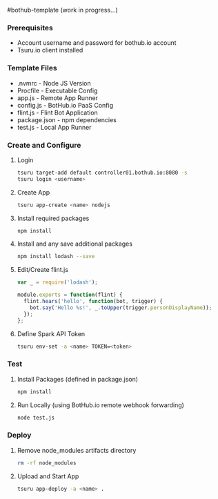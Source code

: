 #bothub-template
(work in progress...)


### Prerequisites
* Account username and password for bothub.io account
* Tsuru.io client installed


### Template Files
* .nvmrc - Node JS Version
* Procfile - Executable Config
* app.js - Remote App Runner
* config.js - BotHub.io PaaS Config
* flint.js - Flint Bot Application
* package.json - npm dependencies
* test.js - Local App Runner


### Create and Configure

1. Login
    ```bash
    tsuru target-add default controller01.bothub.io:8080 -s
    tsuru login <username>
    ```

2. Create App
    ```bash
    tsuru app-create <name> nodejs
    ```

3. Install required packages
    ```bash
    npm install
    ```

4. Install and any save additional packages
    ```bash
    npm install lodash --save
    ```

5. Edit/Create flint.js
    ```js
    var _ = require('lodash');

    module.exports = function(flint) {
      flint.hears('hello', function(bot, trigger) {
        bot.say('Hello %s!', _.toUpper(trigger.personDisplayName));
      });
    };
    ```

6. Define Spark API Token
    ```bash
    tsuru env-set -a <name> TOKEN=<token>
    ```


### Test

1. Install Packages (defined in package.json)
    ```bash
    npm install
    ```

2. Run Locally (using BotHub.io remote webhook forwarding)
    ```bash
    node test.js
    ```


### Deploy

1. Remove node_modules artifacts directory
    ```bash
    rm -rf node_modules
    ```

2. Upload and Start App
    ```bash
    tsuru app-deploy -a <name> .
    ```
